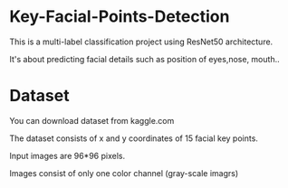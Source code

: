 # Key-Facial-Points-Detection

This is a multi-label classification project using ResNet50 architecture.

It's about predicting facial details such as position of eyes,nose, mouth..

# Dataset

You can download dataset from kaggle.com

The dataset consists of x and y coordinates of 15 facial key points.

Input images are 96*96 pixels.

Images consist of only one color channel (gray-scale imagrs)
